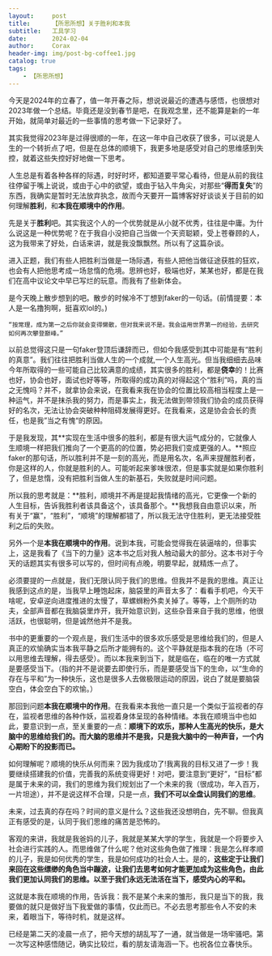 ```yaml
---
layout:     post
title:      【所思所想】关于胜利和本我
subtitle:   工具学习
date:       2024-02-04
author:     Corax
header-img: img/post-bg-coffee1.jpg
catalog: true
tags:
    - 【所思所想】
---
```


​	今天是2024年的立春了，值一年开春之际，想说说最近的遭遇与感悟，也很想对2023年做一个总结。毕竟还是没到春节是吧，在我观念里，还不能算是新的一年开始，就简单对最近的一些事情的思考做一下记录好了。

​	其实我觉得2023年是过得很顺的一年，在这一年中自己收获了很多，可以说是人生的一个转折点了吧，但是在总体的顺境下，我更多地是感受对自己的思维感到失控，就着这些失控好好地做一下思考。

​	人生总是有着各种各样的际遇，时好时坏，都知道要平常心看待，但是从前的我往往停留于嘴上说说，或由于心中的欲望，或由于钻入牛角尖，对那些“**得而复失**”的东西，我确实是暂时无法放弃执念，故而今天要开一篇博客好好谈谈关于目前的如何理解**胜利**，和**本我在顺境中的作用**。



​	先是关于**胜利**吧。其实我这个人的一个优势就是从小就不优秀，往往是中庸。为什么说这是一种优势呢？在于我自小没把自己当做一个天资聪颖，受上苍眷顾的人，这为我带来了好处，白话来讲，就是我没飘飘然。所以有了这篇杂谈。

​	进入正题，我们有些人把胜利当做是一场际遇，有些人把他当做征途获胜的狂欢，也会有人把他思考成一场怠惰的危境。思辨也好，极端也好，某某也好，都是在我们在高中议论文中早已写烂的玩意。而我有了些新体会。

​	是今天晚上散步想到的吧。散步的时候冷不丁想到faker的一句话。(前情提要：本人是一名撸狗啊，挺喜欢lol的。)

```
“按常理，成为第一之后你就会变得懒散，但对我来说不是。我会运用世界第一的经验，去研究如何再次攀登巅峰。”
```

​	以前总觉得这只是一句faker登顶后谦辞而已，但如今我感受到其中可能是有“胜利的真意”。我们往往把胜利当做人生的一个成就,一个人生高光。但当我细细去品味今年所取得的一些可能自己比较满意的成绩，其实很多的胜利，都是**侥幸**的！比赛也好，协会也好，面试也好等等，所取得的成功真的对得起这个“胜利”吗，真的当之无愧吗？并不，就拿协会来说，在我看来我在协会的位置比较高相当程度上是一种运气，并不是抹杀我的努力，而是事实上，我无法做到带领我们协会的成员获得好的名次，无法让协会突破种种阻碍发展得更好。在我看来，这是协会会长的责任，也是我”当之有愧“的原因。

​	于是我发现，其**实现在生活中很多的胜利，都是有很大运气成分的，它就像人生顺境一样把我们推向了一个更高的的位置，势必把我们变成更强的人。**照应faker的那句话，所以胜利并不是一刻的高光，而是用名次，名声来提醒胜利者，你是这样的人，你就是胜利的人。可能听起来爹味很浓，但是事实就是如果你胜利了，但是怠惰，没有把胜利当做人生的新基石，失败就是时间问题。

​	所以我的思考就是：**胜利，顺境并不再是提起我情绪的高光，它更像一个新的人生目标，告诉我胜利者该具备这个，该具备那个。**我想我自由意识以来，所有关于“赢”，“胜利”，“顺境”的理解都错了，所以我无法守住胜利，更无法接受胜利之后的失败。



​	另外一个是**本我在顺境中的作用**。说到本我，可能会觉得我在装逼啥的，但事实上，这是我看了《当下的力量》这本书之后对我人触动最大的部分。这本书对于今天的话题其实有很多可以写的，但时间有点晚，明要早起，就精炼一点了。

​	必须要提的一点就是，我们无限认同于我们的思维。但我并不是我的思维。真正让我感到这点的是，当我早上睡饱起床，脑袋里的声音太多了：看看手机吧，今天干啥呢，安卓逆向进度推进的太慢了，草螺蛳粉外卖关掉了。等等，上个厕所的功夫，全部声音都在我脑袋里炸开，我开始意识到，这些杂音来自于我的思维，他很活跃，也很聪明，但是诚然他并不是我。

​	书中的更重要的一个观点是，我们生活中的很多欢乐感受是思维给我们的，但是人真正的欢愉确实当本我平静之后所才能拥有的。这个平静就是指本我的在场（不可以用思维去理解，得去感受）。而以本我来到当下，就是临在，临在的唯一方式就是要感受当下。（指的并不是说要去即使行乐，而是要感受当下的生命，以“生命的存在与平和”为一种快乐，这也是很多人去做极限运动的原因，说白了就是要脑袋空白，体会空白下的欢愉。）

​	那回到问题**本我在顺境中的作用**。在我看来本我他一直只是一个类似于监视者的存在，监视者思维的各种作妖，监视着身体呈现的各种情绪。本我在顺境当中也如此，要意识到一点，至关重要的一点：**顺境下的欢乐，那种人生高光的快乐，是大脑中的思维给我们的。而大脑的思维并不是我，只是我大脑中的一种声音，一个内心期盼下的投影而已。**

​	如何理解呢？顺境的快乐从何而来？因为我成功了!我离我的目标又进了一步！我要继续搭建我的价值，完善我的系统变得更好！对吧，要注意到“更好”，“目标”都是属于未来的词，我们的思维为我们规划出了一个未来的我（很成功，年入百万，一片坦途），并不是说这样不合理，只是一点，**我们不可以全盘认同我们的思维**。

​	未来，过去真的存在吗？时间的意义是什么？这些我还没想明白，先不聊。但我真正有感受的是，认同于我们思维的痛苦是恐怖的。

​	客观的来讲，我就是我爸妈的儿子，我就是某某大学的学生，我就是一个将要步入社会进行实践的人。而思维做了什么呢？他对这些角色做了推理：我是怎么样孝顺的儿子，我是如何优秀的学生，我是如何成功的社会人士。是的，**这些定于让我们来回在这些缥缈的角色当中蹦波，让我们去思考如何才能更加成为这些角色，由此我们更加认同我们的思维。以至于我们永远无法活在当下，感受内心的平和。**

​	这就是本我在顺境的作用，告诉我：我不是某个未来的雏形，我只是当下的我，我要做的就只是做好当下我爱做的事情，仅此而已。不必去思考那些令人不安的未来，着眼当下，等待时机，就是这样。





​	已经是第二天的凌晨一点了，把今天想的胡乱写了一通，就当做是一场牢骚吧。第一次写这种感悟随记，确实比较烂，看的朋友请海涵一下。也祝各位立春快乐。







































​	